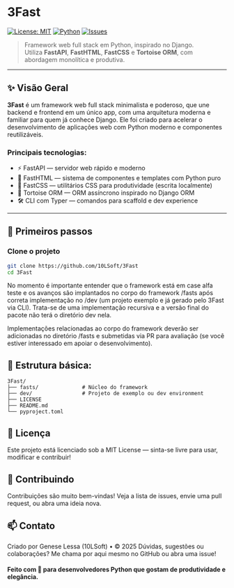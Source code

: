 # 3Fast

[![License: MIT](https://img.shields.io/badge/License-MIT-yellow.svg)](./LICENSE)
[![Python](https://img.shields.io/badge/python-3.10%2B-blue.svg)](https://www.python.org/)
[![Issues](https://img.shields.io/github/issues/10LSoft/3Fast)](https://github.com/10LSoft/3Fast/issues)

> Framework web full stack em Python, inspirado no Django.  
> Utiliza **FastAPI**, **FastHTML**, **FastCSS** e **Tortoise ORM**, com abordagem monolítica e produtiva.

---

## ✨ Visão Geral

**3Fast** é um framework web full stack minimalista e poderoso, que une
backend e frontend em um único app, com uma arquitetura moderna e familiar para
quem já conhece Django. Ele foi criado para acelerar o desenvolvimento de
aplicações web com Python moderno e componentes reutilizáveis.

### Principais tecnologias:

- ⚡️ FastAPI — servidor web rápido e moderno
- 🧩 FastHTML — sistema de componentes e templates com Python puro
- 🎨 FastCSS — utilitários CSS para produtividade (escrita localmente)
- 🐢 Tortoise ORM — ORM assíncrono inspirado no Django ORM
- 🛠 CLI com Typer — comandos para scaffold e dev experience

---

## 🚀 Primeiros passos

### Clone o projeto

```bash
git clone https://github.com/10LSoft/3Fast
cd 3Fast
```

No momento é importante entender que o framework está em case alfa teste e os
avanços são implantados no corpo do framework /fasts após correta implementação
no /dev (um projeto exemplo e já gerado pelo 3Fast via CLI). Trata-se de uma
implementação recursiva e a versão final do pacote não terá o diretório dev
nela.

Implementações relacionadas ao corpo do framework deverão ser adicionadas no
diretório /fasts e submetidas via PR para avaliação (se você estiver
interessado em apoiar o desenvolvimento).

## 🧱 Estrutura básica:

```
3Fast/
├── fasts/              # Núcleo do framework
├── dev/                # Projeto de exemplo ou dev environment
├── LICENSE
├── README.md
└── pyproject.toml
```

## 📜 Licença

Este projeto está licenciado sob a MIT License — sinta-se livre para usar, modificar e contribuir!

## 🙌 Contribuindo

Contribuições são muito bem-vindas!
Veja a lista de issues, envie uma pull request, ou abra uma ideia nova.

## 📫 Contato

Criado por Genese Lessa (10LSoft) • © 2025
Dúvidas, sugestões ou colaborações? Me chama por aqui mesmo no GitHub ou abra uma issue!


#### Feito com 🧡 para desenvolvedores Python que gostam de produtividade e elegância.
